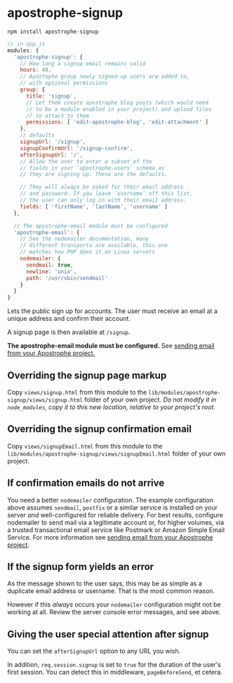 # apostrophe-signup

```
npm install apostrophe-signup
```

```javascript
// in app.js
modules: {
  'apostrophe-signup': {
    // How long a signup email remains valid
    hours: 48,     
    // Apostophe group newly signed-up users are added to,
    // with optional permissions
    group: {
      title: 'signup',
      // Let them create apostrophe blog posts (which would need
      // to be a module enabled in your project) and upload files
      // to attach to them
      permissions: [ 'edit-apostrophe-blog', 'edit-attachment' ]
    },
    // defaults
    signupUrl: '/signup',
    signupConfirmUrl: '/signup-confirm',
    afterSignupUrl: '/',
    // Allow the user to enter a subset of the
    // fields in your `apostrophe-users` schema as
    // they are signing up. These are the defaults.

    // They will always be asked for their email address
    // and password. If you leave `username` off this list,
    // the user can only log in with their email address.
    fields: [ 'firstName', 'lastName', 'username' ]
  },

  // The apostrophe-email module must be configured
  'apostrophe-email': {
    // See the nodemailer documentation, many
    // different transports are available, this one
    // matches how PHP does it on Linux servers
    nodemailer: {
      sendmail: true,
      newline: 'unix',
      path: '/usr/sbin/sendmail'
    }
  }
}
```

Lets the public sign up for accounts. The user must receive an email
at a unique address and confirm their account. 

A signup page is then available at `/signup`. 

**The apostrophe-email module must be configured.** See
[sending email from your Apostrophe project.](https://apostrophecms.org/docs/tutorials/howtos/email.html)

## Overriding the signup page markup

Copy `views/signup.html` from this module to the `lib/modules/apostrophe-signup/views/signup.html` folder of your own project. *Do not modify it in `node_modules`, copy it to this new location, relative to your project's root.*

## Overriding the signup confirmation email

Copy `views/signupEmail.html` from this module to the `lib/modules/apostrophe-signup/views/signupEmail.html` folder of your own project.

## If confirmation emails do not arrive

You need a better `nodemailer` configuration. The example configuration above assumes `sendmail`, `postfix` or a similar service is installed on your server *and* well-configured for reliable delivery. For best results, configure nodemailer to send mail via a legitimate account or, for higher volumes, via a trusted transactional email service like Postmark or Amazon Simple Email Service. For more information see [sending email from your Apostrophe project](https://apostrophecms.org/docs/tutorials/howtos/email.html).

## If the signup form yields an error

As the message shown to the user says, this may be as simple as a duplicate email address or username. That is the most common reason.

However if this *always* occurs your `nodemailer` configuration might not be working at all. Review the server console error messages, and see above.

## Giving the user special attention after signup

You can set the `afterSignupUrl` option to any URL you wish.

In addition, `req.session.signup` is set to `true` for the duration of
the user's first session. You can detect this in middleware, `pageBeforeSend`,
et cetera.


